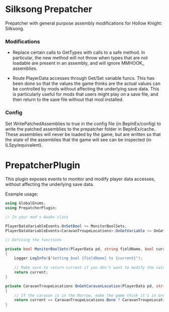 # Silksong Prepatcher

Prepatcher with general purpose assembly modifications for Hollow Knight: Silksong.

### Modifications

* Replace certain calls to GetTypes with calls to a safe method.
In particular, the new method will not throw when types that are not loadable
are present in an assembly, and will ignore MMHOOK_ assemblies.

* Route PlayerData accesses through Get/Set variable funcs.
This has been done so that the values the game thinks are the actual values
can be controlled by mods without affecting the underlying save data. This
is particularly useful for mods that users might play on a save file, and
then return to the save file without that mod installed.


### Config

Set WritePatchedAssemblies to true in the config file (in BepInEx/config) to write the
patched assemblies to the prepatcher folder in BepInEx/cache.
These assemblies will never be loaded by the game, but are written so that the state of
the assemblies that the game will see can be inspected (in ILSpy/equivalent).

# PrepatcherPlugin

This plugin exposes events to monitor and modify player data accesses, without affecting
the underlying save data.

Example usage:

```cs
using GlobalEnums;
using PrepatcherPlugin;

// In your mod's Awake class

PlayerDataVariableEvents.OnSetBool += MonitorBoolSets;
PlayerDataVariableEvents<CaravanTroupeLocations>.OnGetVariable += OnGetCaravanLocation;

// Defining the functions

private bool MonitorBoolSets(PlayerData pd, string fieldName, bool current)
{
	Logger.LogInfo($"Setting bool {fieldName} to {current}");
	
	// Make sure to return current if you don't want to modify the value that would be set.
	return current;
}

private CaravanTroupeLocations OnGetCaravanLocation(PlayerData pd, string fieldName, CaravanTroupeLocations current)
{
    // If the caravan is in the Marrow, make the game think it's in Greymoor. Otherwise no change.
	return current == CaravanTroupeLocations.Bone ? CaravanTroupeLocations.Greymoor : current;
}
```
